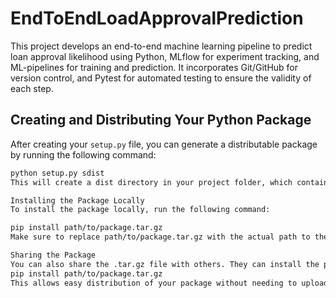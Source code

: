 # EndToEndLoadApprovalPrediction
This project develops an end-to-end machine learning pipeline to predict loan approval likelihood using Python, MLflow for experiment tracking, and ML-pipelines for training and prediction. It incorporates Git/GitHub for version control, and Pytest for automated testing to ensure the validity of each step.
## Creating and Distributing Your Python Package

After creating your `setup.py` file, you can generate a distributable package by running the following command:

```bash
python setup.py sdist
This will create a dist directory in your project folder, which contains a .tar.gz file. This file is the source distribution of your package and can be used as an installable package.

Installing the Package Locally
To install the package locally, run the following command:

pip install path/to/package.tar.gz
Make sure to replace path/to/package.tar.gz with the actual path to the .tar.gz file.

Sharing the Package
You can also share the .tar.gz file with others. They can install the package on their system using the following command:
pip install path/to/package.tar.gz
This allows easy distribution of your package without needing to upload it to a package index like PyPI.

